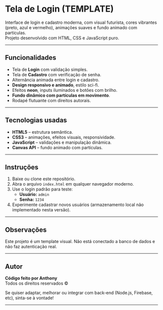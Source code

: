 # Tela de Login (TEMPLATE)

Interface de login e cadastro moderna, com visual futurista, cores vibrantes (preto, azul e vermelho), animações suaves e fundo animado com partículas.  
Projeto desenvolvido com HTML, CSS e JavaScript puro.

---

##  Funcionalidades

- Tela de **Login** com validação simples.
- Tela de **Cadastro** com verificação de senha.
- Alternância animada entre login e cadastro.
- **Design responsivo e animado**, estilo sci-fi.
- Efeitos **neon**, inputs iluminados e botões com brilho.
- **Fundo dinâmico com partículas em movimento**.
- Rodapé flutuante com direitos autorais.

---

##  Tecnologias usadas

- **HTML5** – estrutura semântica.
- **CSS3** – animações, efeitos visuais, responsividade.
- **JavaScript** – validações e manipulação dinâmica.
- **Canvas API** – fundo animado com partículas.

---

##  Instruções

1. Baixe ou clone este repositório.
2. Abra o arquivo `index.html` em qualquer navegador moderno.
3. Use o login padrão para teste:
   - **Usuário:** `admin`
   - **Senha:** `1234`
4. Experimente cadastrar novos usuários (armazenamento local não implementado nesta versão).

---

##  Observações

Este projeto é um template visual. Não está conectado a banco de dados e não faz autenticação real.

---

## Autor 

**Código feito por Anthony**  
Todos os direitos reservados ©

Se quiser adaptar, melhorar ou integrar com back-end (Node.js, Firebase, etc), sinta-se à vontade!

---
